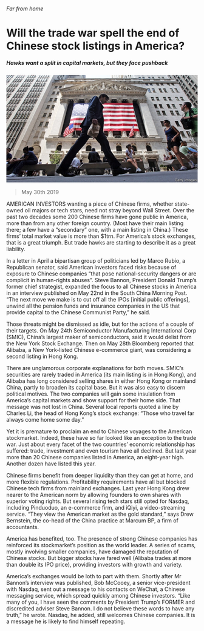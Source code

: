 ###### Far from home

# Will the trade war spell the end of Chinese stock listings in America? 

##### Hawks want a split in capital markets, but they face pushback 

![image](images/20190601_FNP001_0.jpg) 

> May 30th 2019 

AMERICAN INVESTORS wanting a piece of Chinese firms, whether state-owned oil majors or tech stars, need not stray beyond Wall Street. Over the past two decades some 200 Chinese firms have gone public in America, more than from any other foreign country. (Most have their main listing there; a few have a “secondary” one, with a main listing in China.) These firms’ total market value is more than $1trn. For America’s stock exchanges, that is a great triumph. But trade hawks are starting to describe it as a great liability. 

In a letter in April a bipartisan group of politicians led by Marco Rubio, a Republican senator, said American investors faced risks because of exposure to Chinese companies “that pose national-security dangers or are complicit in human-rights abuses”. Steve Bannon, President Donald Trump’s former chief strategist, expanded the focus to all Chinese stocks in America in an interview published on May 22nd in the South China Morning Post. “The next move we make is to cut off all the IPOs [initial public offerings], unwind all the pension funds and insurance companies in the US that provide capital to the Chinese Communist Party,” he said. 

Those threats might be dismissed as idle, but for the actions of a couple of their targets. On May 24th Semiconductor Manufacturing International Corp (SMIC), China’s largest maker of semiconductors, said it would delist from the New York Stock Exchange. Then on May 28th Bloomberg reported that Alibaba, a New York-listed Chinese e-commerce giant, was considering a second listing in Hong Kong. 

There are unglamorous corporate explanations for both moves. SMIC’s securities are rarely traded in America (its main listing is in Hong Kong), and Alibaba has long considered selling shares in either Hong Kong or mainland China, partly to broaden its capital base. But it was also easy to discern political motives. The two companies will gain some insulation from America’s capital markets and show support for their home side. That message was not lost in China. Several local reports quoted a line by Charles Li, the head of Hong Kong’s stock exchange: “Those who travel far always come home some day.” 

Yet it is premature to proclaim an end to Chinese voyages to the American stockmarket. Indeed, these have so far looked like an exception to the trade war. Just about every facet of the two countries’ economic relationship has suffered: trade, investment and even tourism have all declined. But last year more than 20 Chinese companies listed in America, an eight-year high. Another dozen have listed this year. 

Chinese firms benefit from deeper liquidity than they can get at home, and more flexible regulations. Profitability requirements have all but blocked Chinese tech firms from mainland exchanges. Last year Hong Kong drew nearer to the American norm by allowing founders to own shares with superior voting rights. But several rising tech stars still opted for Nasdaq, including Pinduoduo, an e-commerce firm, and iQiyi, a video-streaming service. “They view the American market as the gold standard,” says Drew Bernstein, the co-head of the China practice at Marcum BP, a firm of accountants. 

America has benefited, too. The presence of strong Chinese companies has reinforced its stockmarket’s position as the world leader. A series of scams, mostly involving smaller companies, have damaged the reputation of Chinese stocks. But bigger stocks have fared well (Alibaba trades at more than double its IPO price), providing investors with growth and variety. 

America’s exchanges would be loth to part with them. Shortly after Mr Bannon’s interview was published, Bob McCooey, a senior vice-president with Nasdaq, sent out a message to his contacts on WeChat, a Chinese messaging service, which spread quickly among Chinese investors. “Like many of you, I have seen the comments by President Trump’s FORMER and discredited adviser Steve Bannon. I do not believe these words to have any truth,” he wrote. Nasdaq, he added, still welcomes Chinese companies. It is a message he is likely to find himself repeating. 


